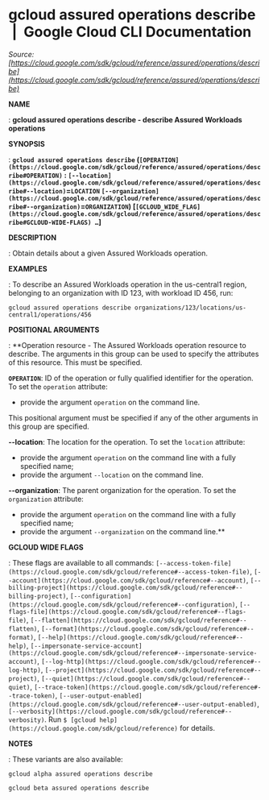 # gcloud assured operations describe  |  Google Cloud CLI Documentation

*Source: [https://cloud.google.com/sdk/gcloud/reference/assured/operations/describe](https://cloud.google.com/sdk/gcloud/reference/assured/operations/describe)*

**NAME**

: **gcloud assured operations describe - describe Assured Workloads operations**

**SYNOPSIS**

: **`gcloud assured operations describe` (`[OPERATION](https://cloud.google.com/sdk/gcloud/reference/assured/operations/describe#OPERATION)` : `[--location](https://cloud.google.com/sdk/gcloud/reference/assured/operations/describe#--location)`=`LOCATION` `[--organization](https://cloud.google.com/sdk/gcloud/reference/assured/operations/describe#--organization)`=`ORGANIZATION`) [`[GCLOUD_WIDE_FLAG](https://cloud.google.com/sdk/gcloud/reference/assured/operations/describe#GCLOUD-WIDE-FLAGS) …`]**

**DESCRIPTION**

: Obtain details about a given Assured Workloads operation.

**EXAMPLES**

: To describe an Assured Workloads operation in the us-central1 region, belonging
to an organization with ID 123, with workload ID 456, run:

```
gcloud assured operations describe organizations/123/locations/us-central1/operations/456
```

**POSITIONAL ARGUMENTS**

: **Operation resource - The Assured Workloads operation resource to describe. The
arguments in this group can be used to specify the attributes of this resource.
This must be specified.

**`OPERATION`**:
ID of the operation or fully qualified identifier for the operation.
To set the `operation` attribute:

- provide the argument `operation` on the command line.

This positional argument must be specified if any of the other arguments in this
group are specified.

**--location**:
The location for the operation.
To set the `location` attribute:

- provide the argument `operation` on the command line with a fully
specified name;
- provide the argument `--location` on the command line.

**--organization**:
The parent organization for the operation.
To set the `organization` attribute:

- provide the argument `operation` on the command line with a fully
specified name;
- provide the argument `--organization` on the command line.**

**GCLOUD WIDE FLAGS**

: These flags are available to all commands: `[--access-token-file](https://cloud.google.com/sdk/gcloud/reference#--access-token-file)`,
`[--account](https://cloud.google.com/sdk/gcloud/reference#--account)`, `[--billing-project](https://cloud.google.com/sdk/gcloud/reference#--billing-project)`,
`[--configuration](https://cloud.google.com/sdk/gcloud/reference#--configuration)`,
`[--flags-file](https://cloud.google.com/sdk/gcloud/reference#--flags-file)`,
`[--flatten](https://cloud.google.com/sdk/gcloud/reference#--flatten)`, `[--format](https://cloud.google.com/sdk/gcloud/reference#--format)`, `[--help](https://cloud.google.com/sdk/gcloud/reference#--help)`, `[--impersonate-service-account](https://cloud.google.com/sdk/gcloud/reference#--impersonate-service-account)`,
`[--log-http](https://cloud.google.com/sdk/gcloud/reference#--log-http)`,
`[--project](https://cloud.google.com/sdk/gcloud/reference#--project)`, `[--quiet](https://cloud.google.com/sdk/gcloud/reference#--quiet)`, `[--trace-token](https://cloud.google.com/sdk/gcloud/reference#--trace-token)`, `[--user-output-enabled](https://cloud.google.com/sdk/gcloud/reference#--user-output-enabled)`,
`[--verbosity](https://cloud.google.com/sdk/gcloud/reference#--verbosity)`.
Run `$ [gcloud help](https://cloud.google.com/sdk/gcloud/reference)` for details.

**NOTES**

: These variants are also available:

```
gcloud alpha assured operations describe
```

```
gcloud beta assured operations describe
```